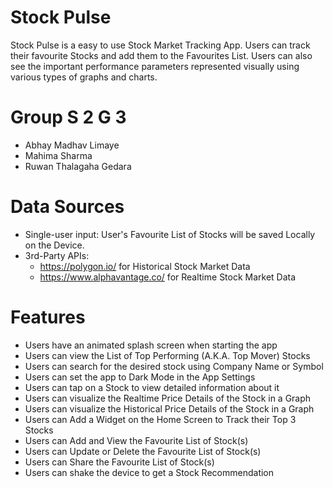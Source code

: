 # Stock Pulse
Stock Pulse is a easy to use Stock Market Tracking App. Users can track their favourite Stocks and add them to the Favourites List. Users can also see the important performance parameters represented visually using various types of graphs and charts.

# Group S 2 G 3
* Abhay Madhav Limaye
* Mahima Sharma
* Ruwan Thalagaha Gedara

# Data Sources
* Single-user input: User's Favourite List of Stocks will be saved Locally on the Device.
* 3rd-Party APIs: 
	- https://polygon.io/ for Historical Stock Market Data
	- https://www.alphavantage.co/ for Realtime Stock Market Data

# Features
* Users have an animated splash screen when starting the app
* Users can view the List of Top Performing (A.K.A. Top Mover) Stocks
* Users can search for the desired stock using Company Name or Symbol
* Users can set the app to Dark Mode in the App Settings
* Users can tap on a Stock to view detailed information about it
* Users can visualize the Realtime Price Details of the Stock in a Graph
* Users can visualize the Historical Price Details of the Stock in a Graph
* Users can Add a Widget on the Home Screen to Track their Top 3 Stocks
* Users can Add and View the Favourite List of Stock(s)
* Users can Update or Delete the Favourite List of Stock(s)
* Users can Share the Favourite List of Stock(s)
* Users can shake the device to get a Stock Recommendation
